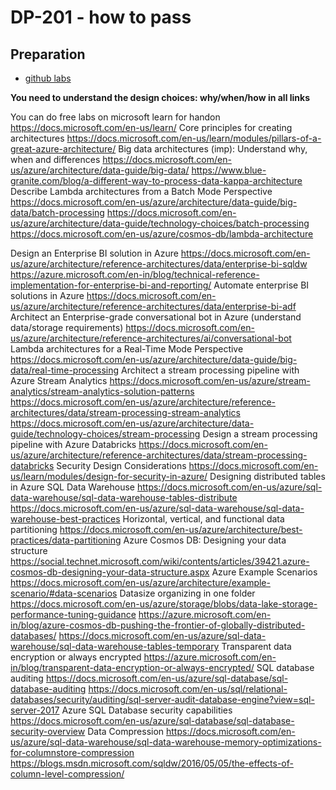 # DP-201 - how to pass
## Preparation

* [github labs](https://github.com/MicrosoftLearning/DP-201-Designing-an-Azure-Data-Solution)

**You need to understand the design choices: why/when/how in all links**

You can do free labs on microsoft learn for handon 
https://docs.microsoft.com/en-us/learn/
Core principles for creating architectures
https://docs.microsoft.com/en-us/learn/modules/pillars-of-a-great-azure-architecture/
Big data architectures (imp): Understand why, when and differences 
https://docs.microsoft.com/en-us/azure/architecture/data-guide/big-data/
https://www.blue-granite.com/blog/a-different-way-to-process-data-kappa-architecture
Describe Lambda architectures from a Batch Mode Perspective
https://docs.microsoft.com/en-us/azure/architecture/data-guide/big-data/batch-processing
https://docs.microsoft.com/en-us/azure/architecture/data-guide/technology-choices/batch-processing
https://docs.microsoft.com/en-us/azure/cosmos-db/lambda-architecture

Design an Enterprise BI solution in Azure
https://docs.microsoft.com/en-us/azure/architecture/reference-architectures/data/enterprise-bi-sqldw
https://azure.microsoft.com/en-in/blog/technical-reference-implementation-for-enterprise-bi-and-reporting/
Automate enterprise BI solutions in Azure
https://docs.microsoft.com/en-us/azure/architecture/reference-architectures/data/enterprise-bi-adf
Architect an Enterprise-grade conversational bot in Azure (understand data/storage requirements)
https://docs.microsoft.com/en-us/azure/architecture/reference-architectures/ai/conversational-bot
Lambda architectures for a Real-Time Mode Perspective
https://docs.microsoft.com/en-us/azure/architecture/data-guide/big-data/real-time-processing
Architect a stream processing pipeline with Azure Stream Analytics
https://docs.microsoft.com/en-us/azure/stream-analytics/stream-analytics-solution-patterns
https://docs.microsoft.com/en-us/azure/architecture/reference-architectures/data/stream-processing-stream-analytics
https://docs.microsoft.com/en-us/azure/architecture/data-guide/technology-choices/stream-processing
Design a stream processing pipeline with Azure Databricks
https://docs.microsoft.com/en-us/azure/architecture/reference-architectures/data/stream-processing-databricks
Security Design Considerations
https://docs.microsoft.com/en-us/learn/modules/design-for-security-in-azure/
Designing distributed tables in Azure SQL Data Warehouse
https://docs.microsoft.com/en-us/azure/sql-data-warehouse/sql-data-warehouse-tables-distribute
https://docs.microsoft.com/en-us/azure/sql-data-warehouse/sql-data-warehouse-best-practices
Horizontal, vertical, and functional data partitioning
https://docs.microsoft.com/en-us/azure/architecture/best-practices/data-partitioning
Azure Cosmos DB: Designing your data structure
https://social.technet.microsoft.com/wiki/contents/articles/39421.azure-cosmos-db-designing-your-data-structure.aspx
Azure Example Scenarios
https://docs.microsoft.com/en-us/azure/architecture/example-scenario/#data-scenarios
Datasize organizing in one folder
https://docs.microsoft.com/en-us/azure/storage/blobs/data-lake-storage-performance-tuning-guidance
https://azure.microsoft.com/en-in/blog/azure-cosmos-db-pushing-the-frontier-of-globally-distributed-databases/
https://docs.microsoft.com/en-us/azure/sql-data-warehouse/sql-data-warehouse-tables-temporary
Transparent data encryption or always encrypted
https://azure.microsoft.com/en-in/blog/transparent-data-encryption-or-always-encrypted/
SQL database auditing
https://docs.microsoft.com/en-us/azure/sql-database/sql-database-auditing
https://docs.microsoft.com/en-us/sql/relational-databases/security/auditing/sql-server-audit-database-engine?view=sql-server-2017
Azure SQL Database security capabilities
https://docs.microsoft.com/en-us/azure/sql-database/sql-database-security-overview
Data Compression
https://docs.microsoft.com/en-us/azure/sql-data-warehouse/sql-data-warehouse-memory-optimizations-for-columnstore-compression
https://blogs.msdn.microsoft.com/sqldw/2016/05/05/the-effects-of-column-level-compression/
